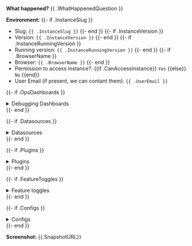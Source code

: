 
**What happened?**
{{ .WhatHappenedQuestion }}

**Environment:**
{{- if .InstanceSlug }}
- Slug: `{{ .InstanceSlug }}`
{{- end }}
{{- if .InstanceVersion }}
- Version: `{{ .InstanceVersion }}`
{{- end }}
{{- if .InstanceRunningVersion }}
- Running version: `{{ .InstanceRunningVersion }}`
{{- end }}
{{- if .BrowserName }}
- Browser: `{{ .BrowserName }}`
{{- end }}
- Permission to access instance?: {{if .CanAccessInstance}} `Yes` {{else}} `No` {{end}}
- User Email (if present, we can contant them): `{{ .UserEmail }}`

{{- if .OpsDashboards }}
<details>
<summary>Debugging Dashboards</summary>

{{ range $name, $url := .OpsDashboards }}
- [{{ $name }}]({{ $url }})
{{- end }}

</details>
{{- end }}

{{- if .Datasources }}
<details>
<summary>Datasources</summary>

| Name | Type | Version |
|------------------|-----------------|-----------------|
{{- range .Datasources }}
| {{ .Name }} | {{ .Type }} | {{ .Version }} |
{{- end }}

</details>
{{- end }}

{{- if .Plugins }}
<details>
<summary>Plugins</summary>

| Name | Version | Build Date |
|------------------|-----------------|-----------------|
{{- range .Plugins }}
| {{ .Name }} | {{ .Version }} | {{ .BuildDate }} |
{{- end }}
</details>
{{- end }}

{{- if .FeatureToggles }}
<details>

<summary>Feature toggles</summary>

| Name |
|------------------|
{{- range .FeatureToggles }}
| {{ . }} |
{{- end }}

</details>
{{- end }}

{{- if .Configs }}
<details>
<summary>Configs</summary>

| Name | Enabled |
|------------------|-----------------|
{{- range .Configs }}
| {{ .Name }} | {{ .Enabled }} |
{{- end }}

</details>
{{- end }}


**Screenshot:**
{{.SnapshotURL}}
